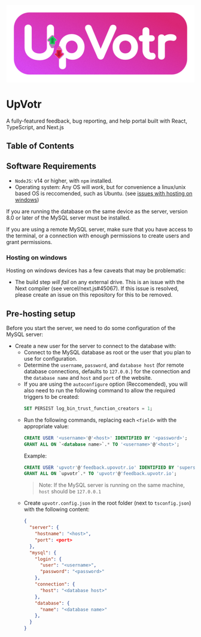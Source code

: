 <p align="center"><img src="public/logo_full_small.png" alt="UpVotr Logo Design" width="608"></p>

# UpVotr

A fully-featured feedback, bug reporting, and help portal built with React, TypeScript, and Next.js

## Table of Contents

## Software Requirements

- `NodeJS`: v14 or higher, with `npm` installed.
- Operating system: Any OS will _work_, but for convenience a linux/unix based OS is reccomended, such as Ubuntu. (see [issues with hosting on windows](#hosting-on-windows))

If you are running the database on the same device as the server, version 8.0 or later of the MySQL server must be installed.

If you are using a remote MySQL server, make sure that you have access to the terminal, or a connection with enough permissions to create users and grant permissions.

### Hosting on windows

Hosting on windows devices has a few caveats that may be problematic:

- The build step _will fail_ on any external drive. This is an issue with the
  Next compiler (see vercel/next.js#45067). If this issue is resolved, please create an issue on this repository for this to be removed.

## Pre-hosting setup

Before you start the server, we need to do some configuration of the MySQL server:

- Create a new user for the server to connect to the database with:
  - Connect to the MySQL database as root or the user that you plan to use for configuration.
  - Determine the `username`, `password`, and `database host` (for remote database connections, defaults to `127.0.0.`) for the connection and the `database name` and `host` and `port` of the website.
  - If you are using the `autoconfigure` option (Reccomended), you will also need to run the following command to allow the required triggers to be created:
    ```sql
    SET PERSIST log_bin_trust_function_creators = 1;
    ```
  - Run the following commands, replacing each `<field>` with the appropriate value:
    ```sql
    CREATE USER '<username>'@'<host>' IDENTIFIED BY '<password>';
    GRANT ALL ON `<database name>`.* TO '<username>'@'<host>';
    ```
    Example:
    ```sql
    CREATE USER 'upvotr'@'feedback.upovotr.io' IDENTIFIED BY 'supersecurepassword';
    GRANT ALL ON `upvotr`.* TO 'upvotr'@'feedback.upvotr.io';
    ```
    > Note: If the MySQL server is running on the same machine, `host` should be `127.0.0.1`
  - Create `upvotr.config.json` in the root folder (next to `tsconfig.json`) with the following content:
    ```json
    {
      "server": {
        "hostname": "<host>",
        "port": <port>
      },
      "mysql": {
        "login": {
          "user": "<username>",
          "password": "<password>"
        },
        "connection": {
          "host": "<database host>"
        },
        "database": {
          "name": "<database name>"
        },
      }
    }
    ```
